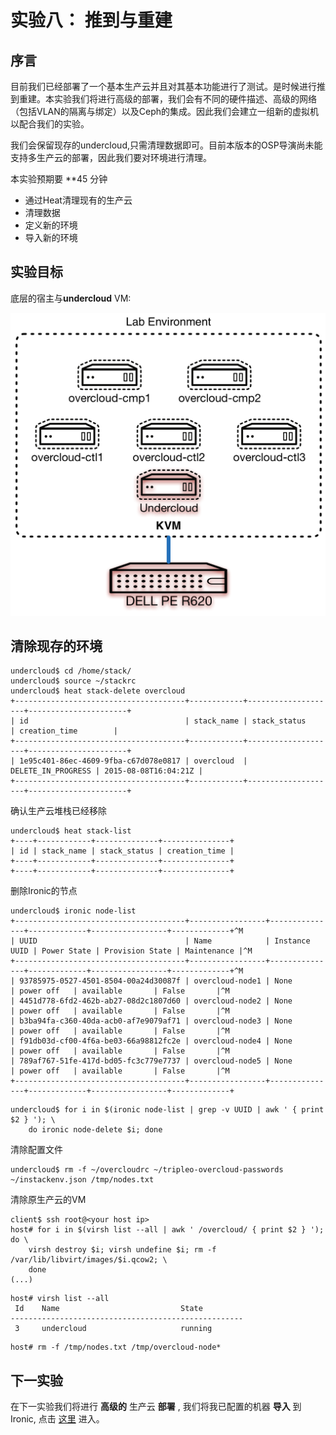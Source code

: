 # 实验八： 推到与重建

## 序言

目前我们已经部署了一个基本生产云并且对其基本功能进行了测试。是时候进行推到重建。本实验我们将进行高级的部署，我们会有不同的硬件描述、高级的网络（包括VLAN的隔离与绑定）以及Ceph的集成。因此我们会建立一组新的虚拟机以配合我们的实验。

我们会保留现存的undercloud,只需清理数据即可。目前本版本的OSP导演尚未能支持多生产云的部署，因此我们要对环境进行清理。

本实验预期要 **45 分钟

* 通过Heat清理现有的生产云
* 清理数据
* 定义新的环境
* 导入新的环境

## 实验目标

底层的宿主与**undercloud** VM:

<center>
<img src="images/osp-director-env-3.png">
</center>

## 清除现存的环境

~~~
undercloud$ cd /home/stack/
undercloud$ source ~/stackrc
undercloud$ heat stack-delete overcloud
+--------------------------------------+------------+--------------------+----------------------+
| id                                   | stack_name | stack_status       | creation_time        |
+--------------------------------------+------------+--------------------+----------------------+
| 1e95c401-86ec-4609-9fba-c67d078e0817 | overcloud  | DELETE_IN_PROGRESS | 2015-08-08T16:04:21Z |
+--------------------------------------+------------+--------------------+----------------------+
~~~

确认生产云堆栈已经移除

~~~
undercloud$ heat stack-list
+----+------------+--------------+---------------+
| id | stack_name | stack_status | creation_time |
+----+------------+--------------+---------------+
+----+------------+--------------+---------------+
~~~

删除Ironic的节点

~~~
undercloud$ ironic node-list
+--------------------------------------+-----------------+---------------+-------------+-----------------+-------------+^M
| UUID                                 | Name            | Instance UUID | Power State | Provision State | Maintenance |^M
+--------------------------------------+-----------------+---------------+-------------+-----------------+-------------+^M
| 93785975-0527-4501-8504-00a24d30087f | overcloud-node1 | None          | power off   | available       | False       |^M
| 4451d778-6fd2-462b-ab27-08d2c1807d60 | overcloud-node2 | None          | power off   | available       | False       |^M
| b3ba94fa-c360-40da-acb0-af7e9079af71 | overcloud-node3 | None          | power off   | available       | False       |^M
| f91db03d-cf00-4f6a-be03-66a98812fc2e | overcloud-node4 | None          | power off   | available       | False       |^M
| 789af767-51fe-417d-bd05-fc3c779e7737 | overcloud-node5 | None          | power off   | available       | False       |^M
+--------------------------------------+-----------------+---------------+-------------+-----------------+-------------+
~~~

~~~
undercloud$ for i in $(ironic node-list | grep -v UUID | awk ' { print $2 } '); \
    do ironic node-delete $i; done
~~~

清除配置文件

~~~
undercloud$ rm -f ~/overcloudrc ~/tripleo-overcloud-passwords ~/instackenv.json /tmp/nodes.txt
~~~

清除原生产云的VM

~~~
client$ ssh root@<your host ip>
host# for i in $(virsh list --all | awk ' /overcloud/ { print $2 } '); do \
    virsh destroy $i; virsh undefine $i; rm -f /var/lib/libvirt/images/$i.qcow2; \
    done
(...)
~~~

~~~
host# virsh list --all
 Id    Name                           State
----------------------------------------------------
 3     undercloud                     running
~~~

~~~
host# rm -f /tmp/nodes.txt /tmp/overcloud-node*
~~~


## 下一实验

在下一实验我们将进行 **高级的** 生产云 **部署** , 我们将我已配置的机器 **导入** 到Ironic, 点击 [这里](./lab09.md) 进入。
